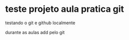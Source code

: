 # teste projeto aula pratica git
 testando o git e github localmente

 durante as aulas
add pelo git
